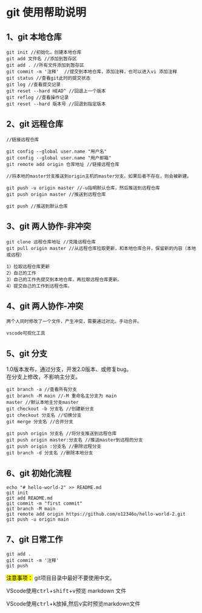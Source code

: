 # git 使用帮助说明

## 1、git 本地仓库

    git init //初始化，创建本地仓库
    git add 文件名 //添加到暂存区
    git add . //所有文件添加到暂存区
    git commit -m '注释'  //提交到本地仓库，添加注释，也可以进入vi 添加注释
    git status //查看git此时的提交状态
    git log //查看提交记录
    git reset --hard HEAD^ //回退上一个版本
    git reflog //查看操作记录
    git reset --hard 版本号 //回退到指定版本

## 2、git 远程仓库

    //链接远程仓库
    
    git config --global user.name "用户名"
    git config --global user.name "用户邮箱"
    git remote add origin 仓库地址 //链接远程仓库
    
    //将本地的master分支推送到origin主机的master分支。如果后者不存在，则会被新建。
    
    git push -u origin master //-u指明默认仓库，然后推送到远程仓库
    git push origin master //推送到远程仓库
    
    git push //推送到默认仓库

## 3、git 两人协作-非冲突

    git clone 远程仓库地址 //克隆远程仓库
    git pull origin master //从远程仓库拉取更新，和本地仓库合并，保留新的内容（本地或远程）
    
    1）拉取远程仓库更新 
    2）自己的工作
    3）自己的工作先提交到本地仓库，再拉取远程仓库更新。
    4）提交自己的工作到远程仓库。

## 4、git 两人协作-冲突

    两个人同时修改了一个文件，产生冲突，需要通过对比，手动合并。
    
    vscode可视化工具

## 5、git 分支

1.0版本发布，通过分支，开发2.0版本、或修复bug。  
在分支上修改，不影响主分支。

    git branch -a //查看所有分支
    git branch -M main //-M 重命名主分支为 main
    master //默认本地主分支master
    git checkout -b 分支名 //创建新分支
    git checkout 分支名 //切换分支
    git merge 分支名 //合并分支
    
    git push origin 分支名 //将分支推送到远程仓库
    git push origin master:分支名 //推送master到远程的分支
    git push origin :分支名 //删除远程分支
    git branch -d 分支名 //删除本地分支

## 6、git 初始化流程

```
echo "# hello-world-2" >> README.md
git init
git add README.md
git commit -m "first commit"
git branch -M main
git remote add origin https://github.com/o12346o/hello-world-2.git
git push -u origin main
```

## 7、git 日常工作

```
git add .
git commit -m '注释'
git push
```

<mark>注意事项：</mark> git项目目录中最好不要使用中文。

VScode使用<kbd>ctrl</kbd>+<kbd>shift</kbd>+<kbd>v</kbd>预览 markdown 文件

VScode使用<kbd>ctrl</kbd>+<kbd>k</kbd>放掉,然后<kbd>v</kbd>实时预览markdown文件